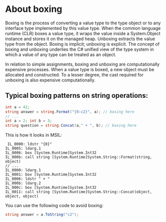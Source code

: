 ﻿# About boxing

Boxing is the process of converting a value type to the type object or to any interface type 
implemented by this value type. When the common language runtime (CLR) boxes a value type, it 
wraps the value inside a System.Object instance and stores it on the managed heap. Unboxing 
extracts the value type from the object. Boxing is implicit; unboxing is explicit. The concept 
of boxing and unboxing underlies the C# unified view of the type system in which a value of 
any type can be treated as an object.

In relation to simple assignments, boxing and unboxing are computationally expensive processes. 
When a value type is boxed, a new object must be allocated and constructed. To a lesser degree, 
the cast required for unboxing is also expensive computationally.

## Typical boxing patterns on string operations:

```cs
int a = 42;
string answer = string.Format("{0:c2}", a); // boxing here
// ...
int a = 2; int b = 3;
string question = string.Concat(a," + ", b); // boxing here
```

This is how it looks in MSIL:

```
 IL_0000: ldstr "{0}"
IL_0005: ldarg.1
IL_0006: box [System.Runtime]System.Int32
IL_000b: call string [System.Runtime]System.String::Format(string, object)
// ...
IL_0000: ldarg.1
IL_0001: box [System.Runtime]System.Int32
IL_0006: ldstr " + "
IL_000b: ldarg.2
IL_000c: box [System.Runtime]System.Int32
IL_0011: call string [System.Runtime]System.String::Concat(object, object, object)
```

You can use the following code to avoid boxing:
```cs
string answer = a.ToString("c2");
```